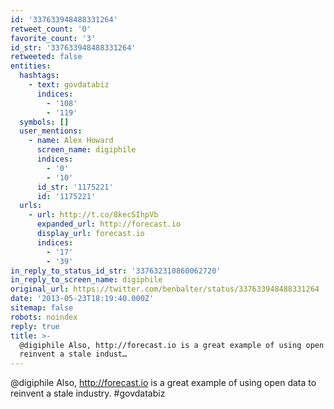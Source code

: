 ```yaml
---
id: '337633948488331264'
retweet_count: '0'
favorite_count: '3'
id_str: '337633948488331264'
retweeted: false
entities:
  hashtags:
    - text: govdatabiz
      indices:
        - '108'
        - '119'
  symbols: []
  user_mentions:
    - name: Alex Howard
      screen_name: digiphile
      indices:
        - '0'
        - '10'
      id_str: '1175221'
      id: '1175221'
  urls:
    - url: http://t.co/8kecSIhpVb
      expanded_url: http://forecast.io
      display_url: forecast.io
      indices:
        - '17'
        - '39'
in_reply_to_status_id_str: '337632310860062720'
in_reply_to_screen_name: digiphile
original_url: https://twitter.com/benbalter/status/337633948488331264
date: '2013-05-23T18:19:40.000Z'
sitemap: false
robots: noindex
reply: true
title: >-
  @digiphile Also, http://forecast.io is a great example of using open data to
  reinvent a stale indust…
---
```


@digiphile Also, http://forecast.io is a great example of using open data to reinvent a stale industry. #govdatabiz